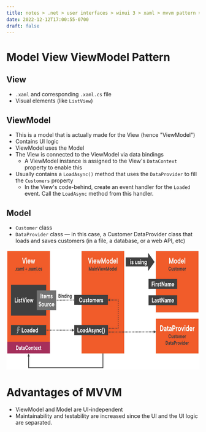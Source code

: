 ```yaml
---
title: notes > .net > user interfaces > winui 3 > xaml > mvvm pattern > mvvm pattern
date: 2022-12-12T17:00:55-0700
draft: false
---
```

# Model View ViewModel Pattern
## View
- `.xaml` and corresponding `.xaml.cs` file
- Visual elements (like `ListView`)

## ViewModel
- This is a model that is actually made for the View (hence "ViewModel")
- Contains UI logic
- ViewModel uses the Model
- The View is connected to the ViewModel via data bindings
  - A ViewModel instance is assigned to the View's `DataContext` property to enable this
- Usually contains a `LoadAsync()` method that uses the `DataProvider` to fill the `Customers` property
  - In the View's code-behind, create an event handler for the `Loaded` event. Call the `LoadAsync` method from this handler.

## Model
- `Customer` class
- `DataProvider` class — in this case, a Customer DataProvider class that loads and saves customers (in a file, a database, or a web API, etc)  

<img src="XAML_MVVM-Pattern-image1.png" style="width:7.41667in;height:3.26667in" />  

# Advantages of MVVM
- ViewModel and Model are UI-independent
- Maintainability and testability are increased since the UI and the UI logic are separated.
